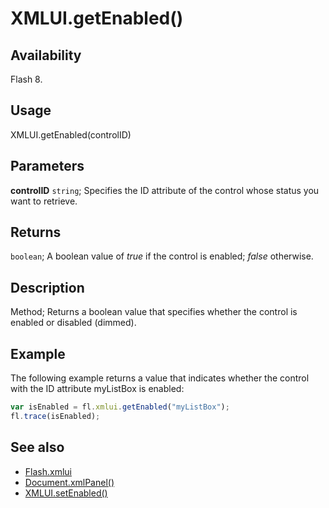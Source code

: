 # XMLUI.getEnabled()

## Availability

Flash 8.

## Usage

XMLUI.getEnabled(controlID)

## Parameters

**controlID** `string`; Specifies the ID attribute of the control whose status you want to retrieve.

## Returns

`boolean`; A boolean value of *true* if the control is enabled; *false* otherwise.

## Description

Method; Returns a boolean value that specifies whether the control is enabled or disabled (dimmed).

## Example

The following example returns a value that indicates whether the control with the ID attribute myListBox is enabled:

```javascript
var isEnabled = fl.xmlui.getEnabled("myListBox");
fl.trace(isEnabled);
```

## See also

- [Flash.xmlui](../Flash_object/Flash81.md)
- [Document.xmlPanel()](../Document_object/Document6198.md)
- [XMLUI.setEnabled()](../XMLUI_object/XMLUI9.md)
